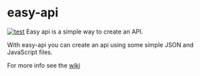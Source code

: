 # easy-api
[![test](https://github.com/lucasammer/easy-api/actions/workflows/test.yml/badge.svg?event=pull_request)](https://github.com/lucasammer/easy-api/actions/workflows/test.yml)
Easy api is a simple way to create an API.

With easy-api you can create an api using some simple JSON and JavaScript files.

For more info see the [wiki](https://github.com/lucasammer/easy-api/wiki)
